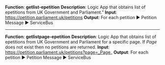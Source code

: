 **Function**:    **getlist-epetition**
**Description**: Logic App that obtains list of epetitions from UK Government and Parliament.”
**Input**: <https://petition.parliament.uk/petitions>
**Output**: For each petition ► Petition Message ► ServiceBus           

---

**Function**:   **getlistpage-epetition**
**Description**:     Logic App that obtains list of epetitions from UK Government and Parliament for a specific page.  If _Page_ does not exist then no petitions are returned.
**Input**: https://petition.parliament.uk/petitions?page=_Page_
**Output**: For each petition ► Petition Message ► ServiceBus  